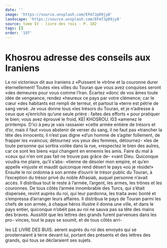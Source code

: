 ```yaml
---
date: ''
image: 'https://source.unsplash.com/EFm7JpD9jy8'
landscape: 'https://source.unsplash.com/EFm7JpD9jy8'
source: tome IV - livre des rois - P. 102
tags: []
order: '197'
---
```


# Khosrou adresse des conseils aux Iraniens

Le roi victorieux dit aux Iraniens z «Puissent le «trône et la couronne durer éternellement! Toutes «les villes du Touran que vous avez conquises seront «des demeures pour vous comme l’Iran. Écartez
«donc de vos âmes toute idée de vengeance, rendez «heureux ce pays par votre clémence; car le cœur «des habitants est rempli de terreur, et partout la «terre est pétrie de sang versé. Je vous donne tous
«les trésors du Touran, et je n’adresse à ceux que «j’enrichis qu’une seule prière : faites des efforts
« pour pratiquer le bien; vous avez éprouvé le froid,
KEÏ KHOSROU. l03 «amenez le printemps. D’ici à peu je vais rassasier
«cette armée entière de trésors et d’or, mais il faut
«vous abstenir de verser du sang, il ne faut pas «trancher la tête des innocents; il n’est pas digne «d’un homme de s’agiter follement, de frapper les «vaincus; détournez vos yeux des femmes, détournez- «les de toute personne qui sortira voilée dans la rue, «respectez le bien des aulres, car ce sont les biens «qui changent en ennemis les amis. Faire du mal à «ceux qui n’en ont pas fait ne trouve pas grâce de- «vant Dieu. Quiconque voudra me plaire, qu’il s’abs-
«tienne de désoler mon empire, et qu’en appelle «injuste et maudit quiconque rend désert le pays «où je réside!»
Ensuite le roi ordonna à son armée d’ouvrir le trésor public du Touran, à l’exception du trésor privé du noble Afrasiab, auquel personne n’avait accès. Il distribua tout le reste à l’armée, l’argent,
les armes, les trônes et les couronnes. De tous côtés l’armée innombrable des Turcs, qui s’était dispersée,
revint auprès du roi, qui leur pardonna, les traita avec bonté et s’empressa d’arranger leurs affaires. Il
distribua le pays de Touran parmi les chefs de son armée, à chaque héros illustre il donna une ville, et
dans le pays entier, quiconque n’obéit pas au roi ne sauva pas sa tête des mains des braves. Aussitôt que les lettres des grands furent parvenues dans les pro- vinces, tout le pays se soumit, et de tous côtés arri-

les LE LIVRE DES BUIS.
aèrent auprès du roi des envoyés qui se prosternaient
à terre devant lui, portant des présents et des lettres des grands, qui tous se déclaraient ses sujets.
